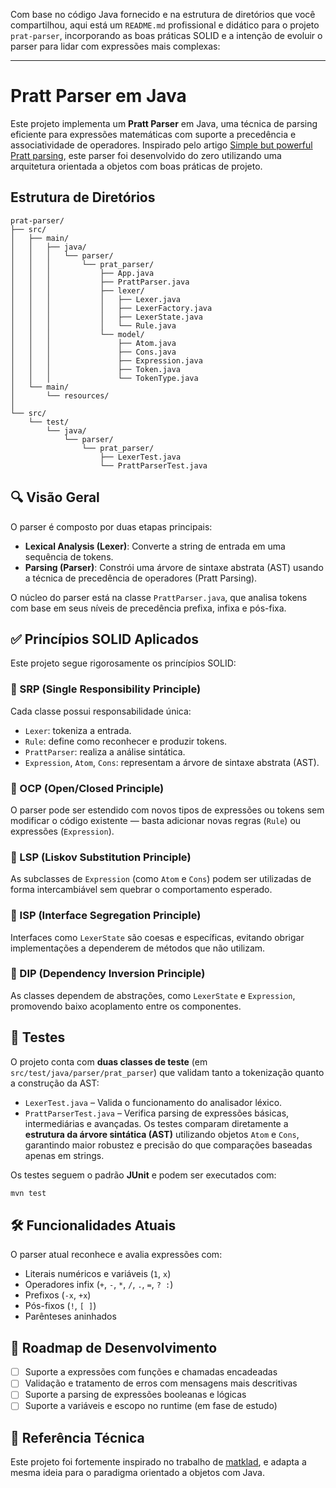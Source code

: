 Com base no código Java fornecido e na estrutura de diretórios que você compartilhou, aqui está um `README.md` profissional e didático para o projeto `prat-parser`, incorporando as boas práticas SOLID e a intenção de evoluir o parser para lidar com expressões mais complexas:

---

# Pratt Parser em Java

Este projeto implementa um **Pratt Parser** em Java, uma técnica de parsing eficiente para expressões matemáticas com suporte a precedência e associatividade de operadores. Inspirado pelo artigo [Simple but powerful Pratt parsing](https://matklad.github.io/2020/04/13/simple-but-powerful-pratt-parsing.html), este parser foi desenvolvido do zero utilizando uma arquitetura orientada a objetos com boas práticas de projeto.

## Estrutura de Diretórios

```plaintext
prat-parser/
├── src/
│   ├── main/
│   │   ├── java/
│   │   │   └── parser/
│   │   │       └── prat_parser/
│   │   │           ├── App.java
│   │   │           ├── PrattParser.java
│   │   │           ├── lexer/
│   │   │           │   ├── Lexer.java
│   │   │           │   ├── LexerFactory.java
│   │   │           │   ├── LexerState.java
│   │   │           │   └── Rule.java
│   │   │           └── model/
│   │   │               ├── Atom.java
│   │   │               ├── Cons.java
│   │   │               ├── Expression.java
│   │   │               ├── Token.java
│   │   │               └── TokenType.java
│   └── main/
│       └── resources/
│
└── src/
    └── test/
        └── java/
            └── parser/
                └── prat_parser/
                    ├── LexerTest.java
                    └── PrattParserTest.java
```

## 🔍 Visão Geral

O parser é composto por duas etapas principais:

- **Lexical Analysis (Lexer)**: Converte a string de entrada em uma sequência de tokens.
- **Parsing (Parser)**: Constrói uma árvore de sintaxe abstrata (AST) usando a técnica de precedência de operadores (Pratt Parsing).

O núcleo do parser está na classe `PrattParser.java`, que analisa tokens com base em seus níveis de precedência prefixa, infixa e pós-fixa.

## ✅ Princípios SOLID Aplicados

Este projeto segue rigorosamente os princípios SOLID:

### 🔹 SRP (Single Responsibility Principle)
Cada classe possui responsabilidade única:
- `Lexer`: tokeniza a entrada.
- `Rule`: define como reconhecer e produzir tokens.
- `PrattParser`: realiza a análise sintática.
- `Expression`, `Atom`, `Cons`: representam a árvore de sintaxe abstrata (AST).

### 🔹 OCP (Open/Closed Principle)
O parser pode ser estendido com novos tipos de expressões ou tokens sem modificar o código existente — basta adicionar novas regras (`Rule`) ou expressões (`Expression`).

### 🔹 LSP (Liskov Substitution Principle)
As subclasses de `Expression` (como `Atom` e `Cons`) podem ser utilizadas de forma intercambiável sem quebrar o comportamento esperado.

### 🔹 ISP (Interface Segregation Principle)
Interfaces como `LexerState` são coesas e específicas, evitando obrigar implementações a dependerem de métodos que não utilizam.

### 🔹 DIP (Dependency Inversion Principle)
As classes dependem de abstrações, como `LexerState` e `Expression`, promovendo baixo acoplamento entre os componentes.

## 🧪 Testes

O projeto conta com **duas classes de teste** (em `src/test/java/parser/prat_parser`) que validam tanto a tokenização quanto a construção da AST:

- `LexerTest.java` – Valida o funcionamento do analisador léxico.
- `PrattParserTest.java` – Verifica parsing de expressões básicas, intermediárias e avançadas. Os testes comparam diretamente a **estrutura da árvore sintática (AST)** utilizando objetos `Atom` e `Cons`, garantindo maior robustez e precisão do que comparações baseadas apenas em strings.

Os testes seguem o padrão **JUnit** e podem ser executados com:

```bash
mvn test
```


## 🛠️ Funcionalidades Atuais

O parser atual reconhece e avalia expressões com:

- Literais numéricos e variáveis (`1`, `x`)
- Operadores infix (`+`, `-`, `*`, `/`, `.`, `=`, `? :`)
- Prefixos (`-x`, `+x`)
- Pós-fixos (`!`, `[ ]`)
- Parênteses aninhados

## 📌 Roadmap de Desenvolvimento

- [ ] Suporte a expressões com funções e chamadas encadeadas
- [ ] Validação e tratamento de erros com mensagens mais descritivas
- [ ] Suporte a parsing de expressões booleanas e lógicas
- [ ] Suporte a variáveis e escopo no runtime (em fase de estudo)

## 📖 Referência Técnica

Este projeto foi fortemente inspirado no trabalho de [matklad](https://matklad.github.io/2020/04/13/simple-but-powerful-pratt-parsing.html), e adapta a mesma ideia para o paradigma orientado a objetos com Java.